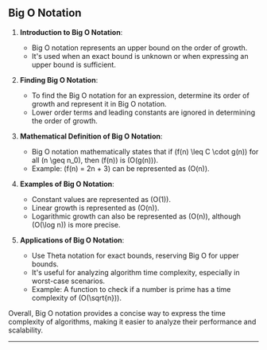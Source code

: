 ## Big O Notation

1. **Introduction to Big O Notation**:
   - Big O notation represents an upper bound on the order of growth.
   - It's used when an exact bound is unknown or when expressing an upper bound is sufficient.

2. **Finding Big O Notation**:
   - To find the Big O notation for an expression, determine its order of growth and represent it in Big O notation.
   - Lower order terms and leading constants are ignored in determining the order of growth.

3. **Mathematical Definition of Big O Notation**:
   - Big O notation mathematically states that if \(f(n) \leq C \cdot g(n)\) for all \(n \geq n_0\), then \(f(n)\) is \(O(g(n))\).
   - Example: \(f(n) = 2n + 3\) can be represented as \(O(n)\).

4. **Examples of Big O Notation**:
   - Constant values are represented as \(O(1)\).
   - Linear growth is represented as \(O(n)\).
   - Logarithmic growth can also be represented as \(O(n)\), although \(O(\log n)\) is more precise.

5. **Applications of Big O Notation**:
   - Use Theta notation for exact bounds, reserving Big O for upper bounds.
   - It's useful for analyzing algorithm time complexity, especially in worst-case scenarios.
   - Example: A function to check if a number is prime has a time complexity of \(O(\sqrt{n})\).

Overall, Big O notation provides a concise way to express the time complexity of algorithms, making it easier to analyze their performance and scalability.

---